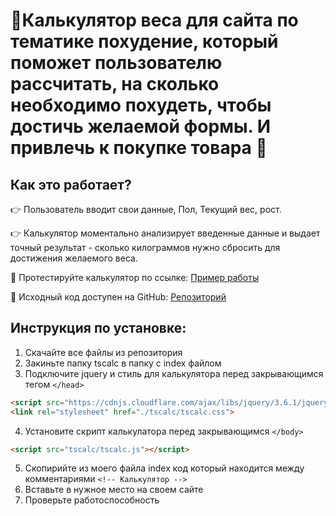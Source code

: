 # 🌟Калькулятор веса для сайта по тематике похудение, который поможет пользователю рассчитать, на сколько необходимо похудеть, чтобы достичь желаемой формы. И привлечь к покупке товара 🌟

## Как это работает?

👉 Пользователь вводит свои данные, Пол, Текущий вес, рост.

👉 Калькулятор моментально анализирует введенные данные и выдает точный результат - сколько килограммов нужно сбросить для достижения желаемого веса.

🔗 Протестируйте калькулятор по ссылке: [Пример работы](ссылка_на_пример_работы)

📂 Исходный код доступен на GitHub: [Репозиторий](ссылка_на_репозиторий)

## Инструкция по установке:

1. Скачайте все файлы из репозитория
2. Закиньте папку tscalc в папку с index файлом
3.  Подключите jquery и стиль для калькулятора перед закрывающимся тегом `</head>`
   ```html
   <script src="https://cdnjs.cloudflare.com/ajax/libs/jquery/3.6.1/jquery.min.js"></script>
   <link rel="stylesheet" href="./tscalc/tscalc.css">
  ```
4. Установите скрипт калькулатора перед закрывающимся `</body>`
```html
<script src="tscalc/tscalc.js"></script>
```
5. Скопирийте из моего файла index код который находится между комментариями `<!-- Калькулятор -->`
6. Вставьте в нужное место на своем сайте
7. Проверьте работоспособность
